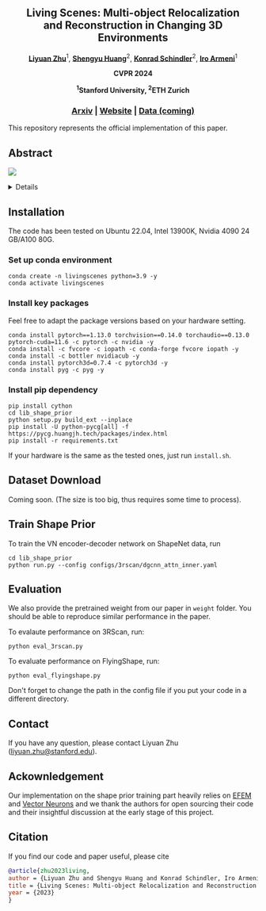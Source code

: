<p align="center">
<h2 align="center">  Living Scenes: Multi-object Relocalization <br> and Reconstruction in Changing 3D Environments </h2>

<p align="center">
    <a href="http://zhuliyuan.net/"><strong>Liyuan Zhu</strong></a><sup>1</sup>, 
    <a href="https://shengyuh.github.io/"><strong>Shengyu Huang</strong></a><sup>2</sup>,
    <a href="https://scholar.google.com/citations?user=FZuNgqIAAAAJ&hl=en"><strong>Konrad Schindler</strong></a><sup>2</sup>,
    <a href="https://ir0.github.io/"><strong>Iro Armeni</strong></a><sup>1</sup>
  </p>

<p align="center"><strong>CVPR 2024</strong></a>
<p align="center"><strong><sup>1</sup>Stanford University, <sup>2</sup>ETH Zurich</strong></a>
  <h3 align="center"><a href="https://arxiv.org">Arxiv</a> 
  | <a href="https://zhuliyuan.net/livingscenes">Website</a> | <a href="https://www.arxiv.org">Data (coming)</a> </h3> 
  <div align="center"></div>

This repository represents the official implementation of this paper.

## Abstract
<image src="misc/teaser.png"/>
</p>

<details>
Research into dynamic 3D scene understanding has primarily focused on short-term change tracking from dense
observations, while little attention has been paid to longterm changes with sparse observations. We address this
gap with MORE2
, a novel approach for multi-object relocalization and reconstruction in evolving environments. We
view these environments as “living scenes” and consider
the problem of transforming scans taken at different points
in time into a 3D reconstruction of the object instances,
whose accuracy and completeness increase over time. At
the core of our method lies an SE(3)-equivariant representation in a single encoder-decoder network, trained on synthetic data. This representation enables us to seamlessly
tackle instance matching, registration, and reconstruction.
We also introduce a joint optimization algorithm that facilitates the accumulation of point clouds originating from the
same instance across multiple scans taken at different points
in time. We validate our method on synthetic and real-world
data and demonstrate state-of-the-art performance in both
end-to-end performance and individual subtasks.
</details>


## Installation
The code has been tested on Ubuntu 22.04, Intel 13900K, Nvidia 4090 24 GB/A100 80G. 

### Set up conda environment
```
conda create -n livingscenes python=3.9 -y
conda activate livingscenes
```

### Install key packages
Feel free to adapt the package versions based on your hardware setting.
```
conda install pytorch==1.13.0 torchvision==0.14.0 torchaudio==0.13.0 pytorch-cuda=11.6 -c pytorch -c nvidia -y
conda install -c fvcore -c iopath -c conda-forge fvcore iopath -y
conda install -c bottler nvidiacub -y
conda install pytorch3d=0.7.4 -c pytorch3d -y
conda install pyg -c pyg -y
```

### Install pip dependency
```
pip install cython
cd lib_shape_prior
python setup.py build_ext --inplace
pip install -U python-pycg[all] -f https://pycg.huangjh.tech/packages/index.html
pip install -r requirements.txt
```
If your hardware is the same as the tested ones, just run `install.sh`.

## Dataset Download

Coming soon. (The size is too big, thus requires some time to process).

## Train Shape Prior
To train the VN encoder-decoder network on ShapeNet data, run
```
cd lib_shape_prior
python run.py --config configs/3rscan/dgcnn_attn_inner.yaml
```

## Evaluation
We also provide the pretrained weight from our paper in `weight` folder. You should be able to reproduce similar performance in the paper.

To evalaute performance on 3RScan, run:
```
python eval_3rscan.py
```

To evaluate performance on FlyingShape, run:
```
python eval_flyingshape.py
```
Don't forget to change the path in the config file if you put your code in a different directory.

## Contact
If you have any question, please contact Liyuan Zhu (liyuan.zhu@stanford.edu).

## Ackownledgement
Our implementation on the shape prior training part heavily relies on [EFEM](https://github.com/JiahuiLei/EFEM) and [Vector Neurons](https://github.com/FlyingGiraffe/vnn/) and we thank the authors for open sourcing their code and their insightful discussion at the early stage of this project.

## Citation
If you find our code and paper useful, please cite
```bibtex
@article{zhu2023living,
author = {Liyuan Zhu and Shengyu Huang and Konrad Schindler, Iro Armeni},
title = {Living Scenes: Multi-object Relocalization and Reconstruction in Changing 3D Environments},
year = {2023}
}
```
